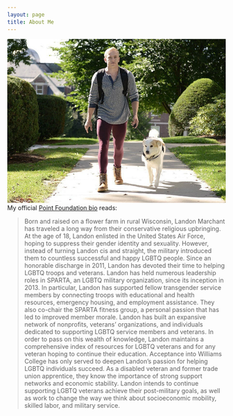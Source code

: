 ```yaml
---
layout: page
title: About Me
---
```


![photo of Landon and their service dog, Malibu](/images/Landon_Malibu.jpeg "Landon and Malibu") My official [Point Foundation bio](https://pointfoundation.org/scholars/landon-marchant/) reads: 

> Born and raised on a flower farm in rural Wisconsin, Landon Marchant has traveled a long way from their conservative religious upbringing. At the age of 18, Landon enlisted in the United States Air Force, hoping to suppress their gender identity and sexuality. However, instead of turning Landon cis and straight, the military introduced them to countless successful and happy LGBTQ people. Since an honorable discharge in 2011, Landon has devoted their time to helping LGBTQ troops and veterans. Landon has held numerous leadership roles in SPARTA, an LGBTQ military organization, since its inception in 2013. In particular, Landon has supported fellow transgender service members by connecting troops with educational and health resources, emergency housing, and employment assistance. They also co-chair the SPARTA fitness group, a personal passion that has led to improved member morale. Landon has built an expansive network of nonprofits, veterans’ organizations, and individuals dedicated to supporting LGBTQ service members and veterans. In order to pass on this wealth of knowledge, Landon maintains a comprehensive index of resources for LGBTQ veterans and for any veteran hoping to continue their education. Acceptance into Williams College has only served to deepen Landon’s passion for helping LGBTQ individuals succeed. As a disabled veteran and former trade union apprentice, they know the importance of strong support networks and economic stability. Landon intends to continue supporting LGBTQ veterans achieve their post-military goals, as well as work to change the way we think about socioeconomic mobility, skilled labor, and military service.
